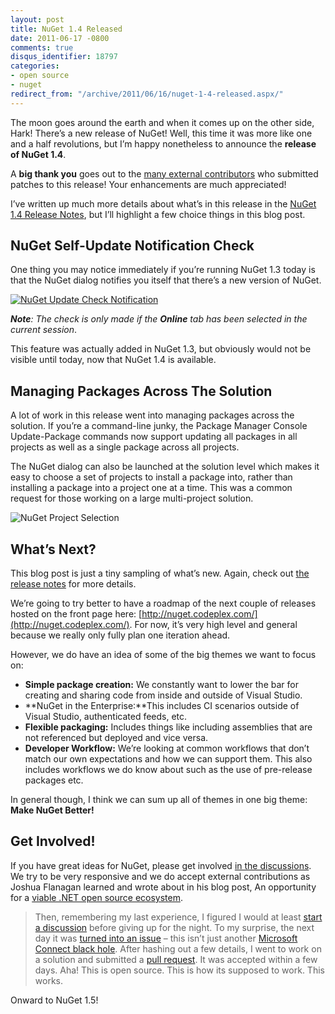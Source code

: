```yaml
---
layout: post
title: NuGet 1.4 Released
date: 2011-06-17 -0800
comments: true
disqus_identifier: 18797
categories:
- open source
- nuget
redirect_from: "/archive/2011/06/16/nuget-1-4-released.aspx/"
---
```


The moon goes around the earth and when it comes up on the other side,
Hark! There’s a new release of NuGet! Well, this time it was more like
one and a half revolutions, but I’m happy nonetheless to announce the
**release of NuGet 1.4**.

A **big thank you** goes out to the [many external
contributors](http://www.ohloh.net/p/nuget/contributors "NuGet Contributors")
who submitted patches to this release! Your enhancements are much
appreciated!

I’ve written up much more details about what’s in this release in the
[NuGet 1.4 Release
Notes](http://docs.nuget.org/docs/release-notes/nuget-1.4 "NuGet 1.4 Release Notes"),
but I’ll highlight a few choice things in this blog post.

NuGet Self-Update Notification Check
------------------------------------

One thing you may notice immediately if you’re running NuGet 1.3 today
is that the NuGet dialog notifies you itself that there’s a new version
of NuGet.

[![NuGet Update Check
Notification](https://haacked.com/images/haacked_com/WindowsLiveWriter/NuGet-1.4-Released_C2D2/manage-nuget-packages-update-notification_thumb.png "NuGet Update Check Notification")](https://haacked.com/images/haacked_com/WindowsLiveWriter/NuGet-1.4-Released_C2D2/manage-nuget-packages-update-notification_2.png)

***Note**: The check is only made if the **Online** tab has been
selected in the current session*.

This feature was actually added in NuGet 1.3, but obviously would not be
visible until today, now that NuGet 1.4 is available.

Managing Packages Across The Solution
-------------------------------------

A lot of work in this release went into managing packages across the
solution. If you’re a command-line junky, the Package Manager Console
Update-Package commands now support updating all packages in all
projects as well as a single package across all projects.

The NuGet dialog can also be launched at the solution level which makes
it easy to choose a set of projects to install a package into, rather
than installing a package into a project one at a time. This was a
common request for those working on a large multi-project solution.

![NuGet Project
Selection](https://haacked.com/images/haacked_com/WindowsLiveWriter/NuGet-1.4-Released_C2D2/manage-nuget-packages-update-project-selection_b63a6356-8b22-4ed2-acd1-a37d6526ddea.png "NuGet Project Selection")

What’s Next?
------------

This blog post is just a tiny sampling of what’s new. Again, check out
[the release
notes](http://docs.nuget.org/docs/release-notes/nuget-1.4 "Release Notes")
for more details.

We’re going to try better to have a roadmap of the next couple of
releases hosted on the front page here:
[http://nuget.codeplex.com/](http://nuget.codeplex.com/). For now, it’s
very high level and general because we really only fully plan one
iteration ahead.

However, we do have an idea of some of the big themes we want to focus
on:

-   **Simple package creation:** We constantly want to lower the bar for
    creating and sharing code from inside and outside of Visual Studio.
-   **NuGet in the Enterprise:**This includes CI scenarios outside of
    Visual Studio, authenticated feeds, etc.
-   **Flexible packaging:** Includes things like including assemblies
    that are not referenced but deployed and vice versa.
-   **Developer Workflow:** We’re looking at common workflows that don’t
    match our own expectations and how we can support them. This also
    includes workflows we do know about such as the use of pre-release
    packages etc.

In general though, I think we can sum up all of themes in one big theme:
**Make NuGet Better!**

Get Involved!
-------------

If you have great ideas for NuGet, please get involved [in the
discussions](http://nuget.codeplex.com/discussions "NuGet Discussions").
We try to be very responsive and we do accept external contributions as
Joshua Flanagan learned and wrote about in his blog post, An opportunity
for a [viable .NET open source
ecosystem](http://lostechies.com/joshuaflanagan/2011/05/27/an-opportunity-for-a-viable-net-open-source-ecosystem/ ".NET Ecosystem").

> Then, remembering my last experience, I figured I would at least
> [start a discussion](http://nuget.codeplex.com/discussions/258338)
> before giving up for the night. To my surprise, the next day it was
> [turned into an issue](http://nuget.codeplex.com/workitem/1089) – this
> isn’t just another [Microsoft Connect black
> hole](http://ayende.com/blog/2667/how-to-kill-the-community-feedback-or-the-uselessness-of-microsoft-connect).
> After hashing out a few details, I went to work on a solution and
> submitted a [pull
> request](http://nuget.codeplex.com/SourceControl/changeset/changes/2e7df0e9ae42).
> It was accepted within a few days. Aha! This is open source. This is
> how its supposed to work. This works.

Onward to NuGet 1.5!

